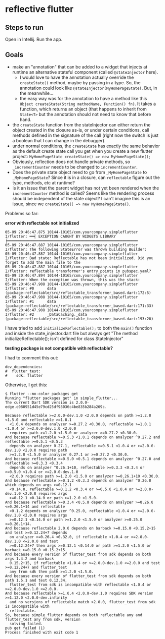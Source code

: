 # reflective flutter

## Steps to run 

Open in Intellij.
Run the app.


## Goals

* make an "annotation" that can be added to a widget that injects at runtime an alternative stateful component (called `@stateInjector` here).
  * I would love to have the annotation actually override the `createState()` method, maybe by passing in a type. So, the annotation could look like `@stateInjector(MyHomePageState)`. But, in the meanwhile...
  * the easy way was for the annotation to have a method like this `Object createState(String methodName, Function() fn)`. It takes a function, which returns an object (that happens to inherit from ` State<T>` but the annotation should not need to know that before hand.
* the `createState` function from the stateInjector can either return the object created in the closure as-is, or under certain conditions, call methods defined in the signature of the call (right now the switch is just a boolean that I can change in the debugger).
* under normal conditions, the `createState` has exactly the same behavior as the default create state call you get when you create a new flutter project: `MyHomePageState createState() => new MyHomePageState();`
* Obviously, reflection does not handle private methods, so `_incrementCounter` needs to be changed to `incrementCounter`. 
* Does the private state object need to go from `_MyHomePageState` to `_MyHomePageState`? Since it is in a closure, can `reflectable` figure out the type, methods, etc at runtime?
* Is it an issue that the parent widget has not yet been rendered when the `incrementCounter` method is called? Seems like the rendering process should be independent of the state object? I can't imagine this is an issue, since we `createState() => new MyHomePageState()`. 

Problems so far:

**error with reflectable not initialized**

```
05-09 20:46:47.875 10144-10165/com.yourcompany.simpleflutter I/flutter: ══╡ EXCEPTION CAUGHT BY WIDGETS LIBRARY ╞═══════════════════════════════════════════════════════════
05-09 20:46:47.887 10144-10165/com.yourcompany.simpleflutter I/flutter: The following StateError was thrown building Builder:
05-09 20:46:47.887 10144-10165/com.yourcompany.simpleflutter I/flutter: Bad state: Reflectable has not been initialized. Did you forget to add the main file to the
05-09 20:46:47.887 10144-10165/com.yourcompany.simpleflutter I/flutter: reflectable transformer's entry_points in pubspec.yaml?
05-09 20:46:47.894 10144-10165/com.yourcompany.simpleflutter I/flutter: When the exception was thrown, this was the stack:
05-09 20:46:47.908 10144-10165/com.yourcompany.simpleflutter I/flutter: #0      data (package:reflectable/src/reflectable_transformer_based.dart:172:5)
05-09 20:46:47.908 10144-10165/com.yourcompany.simpleflutter I/flutter: #1      data (package:reflectable/src/reflectable_transformer_based.dart:171:33)
05-09 20:46:47.908 10144-10165/com.yourcompany.simpleflutter I/flutter: #2      _DataCaching._data (package:reflectable/src/reflectable_transformer_based.dart:193:20)
```

I have tried to add `initializeReflectable();` to both the `main()` function and inside the state_injector.dart file 
but always get "The method initializeReflectable(); isn't defined for class StateInjector"

**testing package is not compatible with reflectable?**
 
I had to comment this out:
```
dev_dependencies:
#  flutter_test:
#    sdk: flutter
```

Otherwise, I get this:

```
$ flutter --no-color packages get
Running "flutter packages get" in simple_flutter...
The current Dart SDK version is 2.0.0-edge.c080951d45e79cd25df98036c4be835b284a269c.

Because reflectable >=2.0.0-dev.1.0 <2.0.0 depends on path >=1.2.0 <1.5.0 and reflectable >=1.0.1
  <1.0.4 depends on analyzer >=0.27.2 <0.30.0, reflectable >=1.0.1 <1.0.4 or >=2.0.0-dev.1.0 <2.0.0
  requires path >=1.2.0 <1.5.0 or analyzer >=0.27.2 <0.30.0.
And because reflectable >=0.5.3 <1.0.1 depends on analyzer ^0.27.2 and reflectable >=0.5.1 <0.5.3
  depends on analyzer 0.27.1, reflectable >=0.5.1 <1.0.4 or >=2.0.0-dev.1.0 <2.0.0 requires path
  >=1.2.0 <1.5.0 or analyzer 0.27.1 or >=0.27.2 <0.30.0.
And because reflectable >=0.5.0 <0.5.1 depends on analyzer ^0.27.0 and reflectable >=0.3.3 <0.3.4
  depends on analyzer ^0.26.1+10, reflectable >=0.3.3 <0.3.4 or >=0.5.0 <1.0.4 or >=2.0.0-dev.1.0
  <2.0.0 requires path >=1.2.0 <1.5.0 or analyzer >=0.26.1+10 <0.30.0.
And because reflectable >=0.1.2 <0.3.3 depends on analyzer ^0.26.0 which depends on args >=0.12.1
  <0.14.0, reflectable >=0.1.2 <0.3.4 or >=0.5.0 <1.0.4 or >=2.0.0-dev.1.0 <2.0.0 requires args
  >=0.12.1 <0.14.0 or path >=1.2.0 <1.5.0.
And because reflectable >=0.3.4 <0.5.0 depends on analyzer >=0.26.0 <=0.26.1+14 and reflectable
  <0.1.2 depends on analyzer ^0.25.0, reflectable <1.0.4 or >=2.0.0-dev.1.0 <2.0.0 requires args
  >=0.12.1 <0.14.0 or path >=1.2.0 <1.5.0 or analyzer >=0.25.0 <=0.26.1+14.
And because reflectable 2.0.0 depends on barback >=0.15.0 <0.15.2+15 and test >=0.12.24+7 depends
  on analyzer >=0.26.4 <0.32.0, if reflectable <1.0.4 or >=2.0.0-dev.1.0 <=2.0.0 and test
  >=0.12.24+7 then args >=0.12.1 <0.14.0 or path >=1.2.0 <1.5.0 or barback >=0.15.0 <0.15.2+15.
And because every version of flutter_test from sdk depends on both args 1.4.2 and barback
  0.15.2+15, if reflectable <1.0.4 or >=2.0.0-dev.1.0 <=2.0.0 and test >=0.12.24+7 and flutter_test
  any from sdk then path >=1.2.0 <1.5.0.
And because every version of flutter_test from sdk depends on both path 1.5.1 and test 0.12.34,
  flutter_test from sdk is incompatible with reflectable <1.0.4 or >=2.0.0-dev.1.0 <=2.0.0.
And because reflectable >=1.0.4 <2.0.0-dev.1.0 requires SDK version >=1.12.0 <2.0.0-dev.infinity
  and no versions of reflectable match >2.0.0, flutter_test from sdk is incompatible with
  reflectable.
So, because simple_flutter depends on both reflectable any and flutter_test any from sdk, version
  solving failed.
pub get failed (1)
Process finished with exit code 1

```
